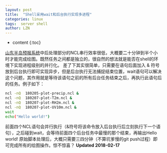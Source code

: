 ```yaml
---
layout: post
title:  "Shell采用wait和后台执行实现多进程"
categories: linux 
tags:  server shell
author: LZN
---
```


* content
{:toc}

[山东半岛预报系统](https://novarizark.github.io/2017/12/31/WRF-shandong-setup/)中后处理部分的NCL串行效率很低，大概要二十分钟到半个小时才能完成绘图。既然任务之间都是独立的，很自然的想法就是能否在shell的环境下实现进程级别的并行化。
差了下其实很简单，只需要在语句后面加入 & 符号放到后台执行即可实现异步，但是后台执行无法捕捉结束位置，wait语句可以解决这个问题，其作用就是等待该语句之前的所有后台任务结束之后，再执行此语句后的任务。例子如下：
```bash
ncl -nQ  180205-plot-precip.ncl &
ncl -nQ  180207-plot-T2m.ncl &
ncl -nQ  180207-plot-RH2m.ncl &
ncl -nQ  180207-plot-UV10m.ncl &
wait
echo("Hello world!")
```
前面四个NCL语句会并行执行（&符号将该命令放入后台执行后立刻执行下一个语句），之后碰到wait，会等待前面四个后台任务中最慢的那个结束，再输出Hello world!
原始脚本处理后，大概只需要三四分钟（不算坑爹慢的git push过程）即可完成所有的绘图操作。惊不惊喜？
**Updated 2018-02-17**
